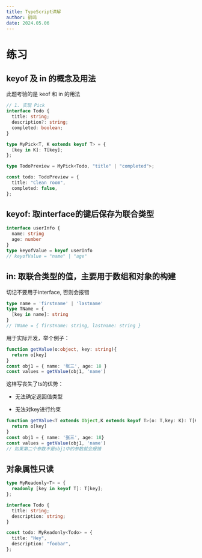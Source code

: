 ```yaml
---
title: TypeScript详解
author: 鹤鸣
date: 2024.05.06
---
```


# 练习

## keyof 及 in 的概念及用法

此题考验的是 keof 和 in 的用法

``` ts
// 1. 实现 Pick
interface Todo {
  title: string;
  description?: string;
  completed: boolean;
}

type MyPick<T, K extends keyof T> = {
  [key in K]: T[key];
};

type TodoPreview = MyPick<Todo, "title" | "completed">;

const todo: TodoPreview = {
  title: "Clean room",
  completed: false,
};
```

## keyof: 取interface的键后保存为联合类型

```ts
interface userInfo {
  name: string
  age: number
}
type keyofValue = keyof userInfo
// keyofValue = "name" | "age"
```

## in: 取联合类型的值，主要用于数组和对象的构建

切记不要用于interface, 否则会报错

```ts
type name = 'firstname' | 'lastname'
type TName = {
  [key in name]: string
}
// TName = { firstname: string, lastname: string }
```

用于实际开发，举个例子：

```ts
function getValue(o:object, key: string){
  return o[key]
}
const obj1 = { name: '张三', age: 18 }
const values = getValue(obj1, 'name')
```

这样写丧失了ts的优势：

- 无法确定返回值类型

- 无法对key进行约束

```ts
function getValue<T extends Object,K extends keyof T>(o: T,key: K): T[K] {
  return o[key]
}
const obj1 = { name: '张三', age: 18}
const values = getValue(obj1, 'name')
// 如果第二个参数不是obj1中的参数就会报错
```

## 对象属性只读 

```ts
type MyReadonly<T> = {
  readonly [key in keyof T]: T[key];
};

interface Todo {
  title: string;
  description: string;
}

const todo: MyReadonly<Todo> = {
  title: "Hey",
  description: "foobar",
};
```
